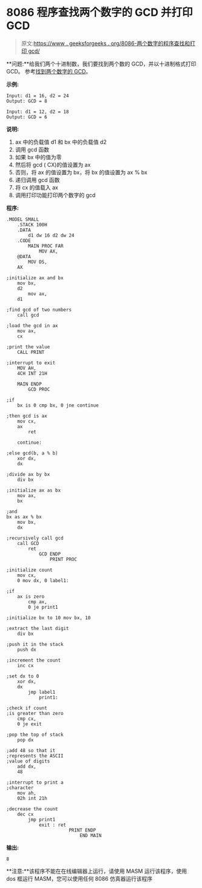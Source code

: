 # 8086 程序查找两个数字的 GCD 并打印 GCD

> 原文:[https://www . geeksforgeeks . org/8086-两个数字的程序查找和打印 gcd/](https://www.geeksforgeeks.org/8086-program-to-find-gcd-of-two-numbers-and-print-the-gcd/)

**问题:**给我们两个十进制数，我们要找到两个数的 GCD，并以十进制格式打印 GCD。
参考[找到两个数字的 GCD](https://www.geeksforgeeks.org/c-program-find-gcd-hcf-two-numbers/)。

**示例:**

```
Input: d1 = 16, d2 = 24
Output: GCD = 8

Input: d1 = 12, d2 = 18
Output: GCD = 6 
```

**说明:**

1.  ax 中的负载值 d1 和 bx 中的负载值 d2
2.  调用 gcd 函数
3.  如果 bx 中的值为零
4.  然后将 gcd ( CX)的值设置为 ax
5.  否则，将 ax 的值设置为 bx，将 bx 的值设置为 ax % bx
6.  递归调用 gcd 函数
7.  将 cx 的值载入 ax
8.  调用打印功能打印两个数字的 gcd

**程序:**

```
.MODEL SMALL
    .STACK 100H
    .DATA
        d1 dw 16 d2 dw 24
    .CODE
        MAIN PROC FAR
            MOV AX,
    @DATA
        MOV DS,
    AX

;initialize ax and bx
    mov bx,
    d2
        mov ax,
    d1

;find gcd of two numbers
    call gcd

;load the gcd in ax
    mov ax,
    cx

;print the value
    CALL PRINT

;interrupt to exit
    MOV AH,
    4CH INT 21H

    MAIN ENDP
        GCD PROC

;if
    bx is 0 cmp bx, 0 jne continue

;then gcd is ax
    mov cx,
    ax
        ret

    continue:

;else gcd(b, a % b)
    xor dx,
    dx

;divide ax by bx
    div bx

;initialize ax as bx
    mov ax,
    bx

;and 
bx as ax % bx
    mov bx,
    dx

;recursively call gcd
    call GCD
        ret
            GCD ENDP
                PRINT PROC

;initialize count
    mov cx,
    0 mov dx, 0 label1:

;if
    ax is zero
        cmp ax,
        0 je print1

;initialize bx to 10 mov bx, 10

;extract the last digit
    div bx

;push it in the stack
    push dx

;increment the count
    inc cx

;set dx to 0
    xor dx,
    dx
        jmp label1
            print1:

;check if count
;is greater than zero
    cmp cx,
    0 je exit

;pop the top of stack
    pop dx

;add 48 so that it
;represents the ASCII
;value of digits
    add dx,
    48

;interrupt to print a
;character
    mov ah,
    02h int 21h

;decrease the count
    dec cx
        jmp print1
            exit : ret
                       PRINT ENDP
                           END MAIN
```

**输出:**

```
8
```

**注意:**该程序不能在在线编辑器上运行，请使用 MASM 运行该程序，使用 dos 框运行 MASM，您可以使用任何 8086 仿真器运行该程序
